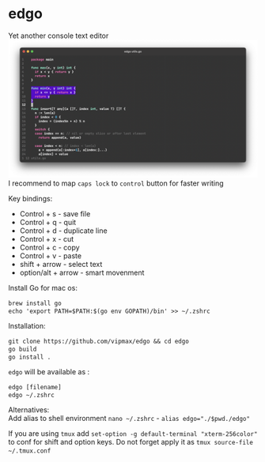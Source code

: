 # edgo
Yet another console text editor
![editor](screen.png)
I recommend to map `caps lock` to `control` button for faster writing   

Key bindings:
- Control + s - save file
- Control + q - quit
- Control + d - duplicate line
- Control + x - cut 
- Control + c - copy 
- Control + v - paste
- shift + arrow - select text
- option/alt + arrow - smart movenment


Install Go for mac os:
```
brew install go 
echo 'export PATH=$PATH:$(go env GOPATH)/bin' >> ~/.zshrc
```

Installation:
```shell
git clone https://github.com/vipmax/edgo && cd edgo
go build 
go install .
```

`edgo` will be available as :
```
edgo [filename]
edgo ~/.zshrc 
```


Alternatives:  
Add alias to  shell environment `nano ~/.zshrc` - `alias edgo="./$pwd./edgo"`


If you are using `tmux` add `set-option -g default-terminal "xterm-256color" ` to conf for shift and option keys. Do not forget apply it as `tmux source-file ~/.tmux.conf`